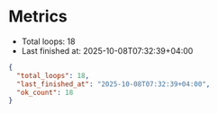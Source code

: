 # Metrics

- Total loops: 18
- Last finished at: 2025-10-08T07:32:39+04:00

```json
{
  "total_loops": 18,
  "last_finished_at": "2025-10-08T07:32:39+04:00",
  "ok_count": 18
}
```
